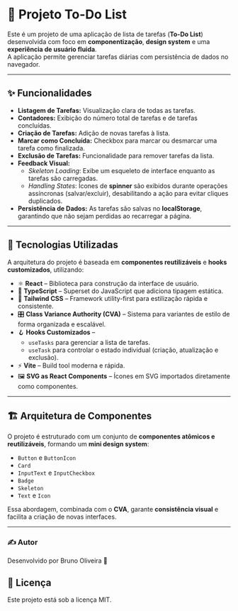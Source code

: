 # 📝 Projeto To-Do List  

Este é um projeto de uma aplicação de lista de tarefas (**To-Do List**) desenvolvida com foco em **componentização**, **design system** e uma **experiência de usuário fluida**.  
A aplicação permite gerenciar tarefas diárias com persistência de dados no navegador.  

---

## ✨ Funcionalidades  

- **Listagem de Tarefas:** Visualização clara de todas as tarefas.  
- **Contadores:** Exibição do número total de tarefas e de tarefas concluídas.  
- **Criação de Tarefas:** Adição de novas tarefas à lista.  
- **Marcar como Concluída:** Checkbox para marcar ou desmarcar uma tarefa como finalizada.  
- **Exclusão de Tarefas:** Funcionalidade para remover tarefas da lista.  
- **Feedback Visual:**  
  - *Skeleton Loading*: Exibe um esqueleto de interface enquanto as tarefas são carregadas.  
  - *Handling States*: Ícones de **spinner** são exibidos durante operações assíncronas (salvar/excluir), desabilitando a ação para evitar cliques duplicados.  
- **Persistência de Dados:** As tarefas são salvas no **localStorage**, garantindo que não sejam perdidas ao recarregar a página.  

---

## 🚀 Tecnologias Utilizadas  

A arquitetura do projeto é baseada em **componentes reutilizáveis** e **hooks customizados**, utilizando:  

- ⚛️ **React** – Biblioteca para construção da interface de usuário.  
- 📘 **TypeScript** – Superset do JavaScript que adiciona tipagem estática.  
- 🎨 **Tailwind CSS** – Framework utility-first para estilização rápida e consistente.  
- 🎛️ **Class Variance Authority (CVA)** – Sistema para variantes de estilo de forma organizada e escalável.  
- 🪝 **Hooks Customizados** –  
  - `useTasks` para gerenciar a lista de tarefas.  
  - `useTask` para controlar o estado individual (criação, atualização e exclusão).  
- ⚡ **Vite** – Build tool moderna e rápida.  
- 🖼️ **SVG as React Components** – Ícones em SVG importados diretamente como componentes.  

---

## 🏗️ Arquitetura de Componentes  

O projeto é estruturado com um conjunto de **componentes atômicos e reutilizáveis**, formando um **mini design system**:  

- `Button` e `ButtonIcon`  
- `Card`  
- `InputText` e `InputCheckbox`  
- `Badge`  
- `Skeleton`  
- `Text` e `Icon`  

Essa abordagem, combinada com o **CVA**, garante **consistência visual** e facilita a criação de novas interfaces.  

---

### ✍️ Autor
Desenvolvido por Bruno Oliveira 🧠

## 📝 Licença
Este projeto está sob a licença MIT.


